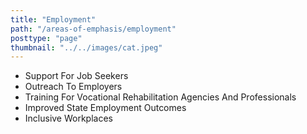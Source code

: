 ```yaml
---
title: "Employment"
path: "/areas-of-emphasis/employment"
posttype: "page"
thumbnail: "../../images/cat.jpeg"
---
```


*   Support For Job Seekers
*   Outreach To Employers
*   Training For Vocational Rehabilitation Agencies And Professionals
*   Improved State Employment Outcomes
*   Inclusive Workplaces

